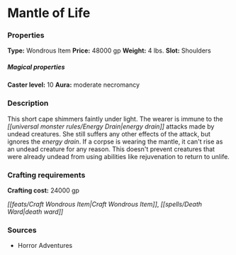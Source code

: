 ﻿---
Title: "Mantle of Life"
Type: "Wondrous Item"
Price: "48000 gp"
Weight: "4 lbs."
Slot: "Shoulders"
Caster level: "10"
Aura: "moderate necromancy"
Description: |
  "This short cape shimmers faintly under light. The wearer is immune to the energy drain attacks made by undead creatures. She still suffers any other effects of the attack, but ignores the energy drain. If a corpse is wearing the mantle, it can't rise as an undead creature for any reason. This doesn't prevent creatures that were already undead from using abilities like rejuvenation to return to unlife."
Crafting cost: "24000 gp"
Sources: "['Horror Adventures']"
---

# Mantle of Life

### Properties

**Type:** Wondrous Item **Price:** 48000 gp **Weight:** 4 lbs. **Slot:** Shoulders

##### Magical properties

**Caster level:** 10 **Aura:** moderate necromancy

### Description

This short cape shimmers faintly under light. The wearer is immune to the _[[universal monster rules/Energy Drain|energy drain]]_ attacks made by undead creatures. She still suffers any other effects of the attack, but ignores the _energy drain_. If a corpse is wearing the mantle, it can't rise as an undead creature for any reason. This doesn't prevent creatures that were already undead from using abilities like rejuvenation to return to unlife.

### Crafting requirements

**Crafting cost:** 24000 gp

_[[feats/Craft Wondrous Item|Craft Wondrous Item]]_, _[[spells/Death Ward|death ward]]_

### Sources

* Horror Adventures